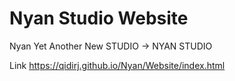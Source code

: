 # Nyan Studio Website

Nyan Yet Another New STUDIO -> NYAN STUDIO

Link <https://qidirj.github.io/Nyan/Website/index.html>
